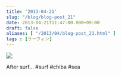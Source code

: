 ```yaml
---
title: '2013-04-21'
slug: "/blog/blog-post_21"
date: 2013-04-21T11:47:00.000+09:00
draft: false
aliases: [ "/2013/04/blog-post_21.html" ]
tags : [サーフィン]
---
```


  

  
![](http://68.media.tumblr.com/efaeef0a45f5ad6b1fca70e5e855016b/tumblr_mlln6zdhNz1rwrdpxo1_1280.jpg)

  
  
After surf… #surf #chiba #sea